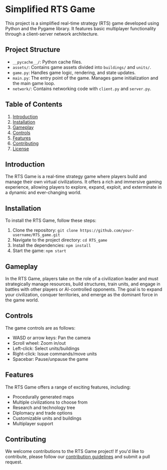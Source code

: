 # Simplified RTS Game

This project is a simplified real-time strategy (RTS) game developed using Python and the Pygame library. It features basic multiplayer functionality through a client-server network architecture.

## Project Structure

- `__pycache__/`: Python cache files.
- `assets/`: Contains game assets divided into `buildings/` and `units/`.
- `game.py`: Handles game logic, rendering, and state updates.
- `main.py`: The entry point of the game. Manages game initialization and the main game loop.
- `network/`: Contains networking code with `client.py` and `server.py`.

## Table of Contents

1. [Introduction](#introduction)
2. [Installation](#installation)
3. [Gameplay](#gameplay)
4. [Controls](#controls)
5. [Features](#features)
6. [Contributing](#contributing)
7. [License](#license)

## Introduction

The RTS Game is a real-time strategy game where players build and manage their own virtual civilizations. It offers a rich and immersive gaming experience, allowing players to explore, expand, exploit, and exterminate in a dynamic and ever-changing world.

## Installation

To install the RTS Game, follow these steps:

1. Clone the repository: `git clone https://github.com/your-username/RTS_game.git`
2. Navigate to the project directory: `cd RTS_game`
3. Install the dependencies: `npm install`
4. Start the game: `npm start`

## Gameplay

In the RTS Game, players take on the role of a civilization leader and must strategically manage resources, build structures, train units, and engage in battles with other players or AI-controlled opponents. The goal is to expand your civilization, conquer territories, and emerge as the dominant force in the game world.

## Controls

The game controls are as follows:

- WASD or arrow keys: Pan the camera
- Scroll wheel: Zoom in/out
- Left-click: Select units/buildings
- Right-click: Issue commands/move units
- Spacebar: Pause/unpause the game

## Features

The RTS Game offers a range of exciting features, including:

- Procedurally generated maps
- Multiple civilizations to choose from
- Research and technology tree
- Diplomacy and trade options
- Customizable units and buildings
- Multiplayer support

## Contributing

We welcome contributions to the RTS Game project! If you'd like to contribute, please follow our [contribution guidelines](CONTRIBUTING.md) and submit a pull request.